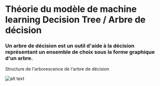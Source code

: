 # Théorie du modèle de machine learning Decision Tree / Arbre de décision

### Un arbre de décision est un outil d'aide à la décision représentant un ensemble de choix sous la forme graphique d'un arbre.

Structure de l'arborescence de l'arbre de décision

![alt text](https://www.researchgate.net/profile/Amir-Akbari-19/publication/348456545/figure/fig1/AS:981743439994883@1611077284634/Schematic-of-a-Decision-Tree-The-figure-shows-an-example-of-a-decision-tree-with-3.png)
